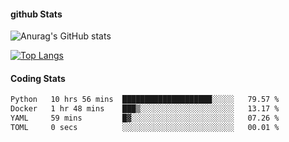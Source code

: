 #### github Stats
![Anurag's GitHub stats](https://github-readme-stats.vercel.app/api?username=reduhq&theme=react&show_icons=true&hide=contribs,prs)

[![Top Langs](https://github-readme-stats.vercel.app/api/top-langs/?username=reduhq&layout=compact&theme=react)](https://github.com/anuraghazra/github-readme-stats)

#### Coding Stats
<!--START_SECTION:waka-->

```txt
Python   10 hrs 56 mins  ████████████████████░░░░░   79.57 %
Docker   1 hr 48 mins    ███▒░░░░░░░░░░░░░░░░░░░░░   13.17 %
YAML     59 mins         █▓░░░░░░░░░░░░░░░░░░░░░░░   07.26 %
TOML     0 secs          ░░░░░░░░░░░░░░░░░░░░░░░░░   00.01 %
```

<!--END_SECTION:waka-->